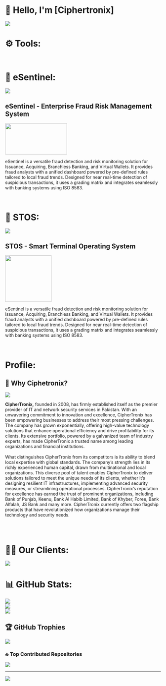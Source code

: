 # 👋 Hello, I'm [Ciphertronix]
  <a align="center" href="https://github.com/MurtazaNaqviCoder"><img src="https://readme-typing-svg.herokuapp.com?&font=IBM+Plex+Sans&color=2e31f7&size=25&lines=Welcome+To+Ciphertronix!;For+Fraud+Detection,+eSentinel;For+Smart+Terminal+Operation,+STOS" /></a>

# ⚙️ Tools:
<a href='https://ciphertronix.com/esentinel/' target="_blank"><img alt='' src='https://img.shields.io/badge/eSentinel-100000?style=plastic&logo=&logoColor=white&labelColor=000000&color=FF0000'/></a>
<a href='https://ciphertronix.com/esentinel/' target="_blank"><img alt='' src='https://img.shields.io/badge/STOS-100000?style=plastic&logo=&logoColor=white&labelColor=000000&color=183355'/></a>

# 🔎 eSentinel:
<img src="https://ciphertronix.com/wp-content/uploads/2024/12/a-futuristic-digital-interface-design-fo_dx4Uifz0TpinO4C3HdHAtA_i_yCHT7lR6yvnaXg3RSs_w.jpeg">
<br>
<h2>eSentinel - Enterprise Fraud Risk Management System</h2>
<img src="https://ciphertronix.com/wp-content/uploads/2024/12/esentinel-logo-with-background.png" width=200 height=100>
<p>eSentinel is a versatile fraud detection and risk monitoring solution for Issuance, Acquiring, Branchless Banking, and Virtual Wallets. It provides fraud analysts with a unified dashboard powered by pre-defined rules tailored to local fraud trends. Designed for near real-time detection of suspicious transactions, it uses a grading matrix and integrates seamlessly with banking systems using ISO 8583.</p>
<br>


# 🚛 STOS:
<img src="https://ciphertronix.com/wp-content/uploads/2024/12/a-futuristic-digital-interface-design-fo_dZpMFhJmRs-FaN0M_69vVw_rEnzulTdTM2YQTIM0_3lhg.jpeg">
<br>
<h2>STOS - Smart Terminal Operating System</h2>
<img src="https://ciphertronix.com/wp-content/uploads/2024/12/STOS-with-background.png" width=150 height=150>
<p>eSentinel is a versatile fraud detection and risk monitoring solution for Issuance, Acquiring, Branchless Banking, and Virtual Wallets. It provides fraud analysts with a unified dashboard powered by pre-defined rules tailored to local fraud trends. Designed for near real-time detection of suspicious transactions, it uses a grading matrix and integrates seamlessly with banking systems using ISO 8583.</p>

<br>

# Profile:

## 👑 Why Ciphetronix?
<img src = "https://ciphertronix.com/wp-content/uploads/2024/12/Ciphertronix-with-background.png">
<p><b>CipherTronix,</b> founded in 2008, has firmly established itself as the premier provider of IT and network security services in Pakistan. With an unwavering commitment to innovation and excellence, CipherTronix has been empowering businesses to address their most pressing challenges. The company has grown exponentially, offering high-value technology solutions that enhance operational efficiency and drive profitability for its clients. Its extensive portfolio, powered by a galvanized team of industry experts, has made CipherTronix a trusted name among leading organizations and financial institutions.
<br><br>
What distinguishes CipherTronix from its competitors is its ability to blend local expertise with global standards. The company’s strength lies in its richly experienced human capital, drawn from multinational and local organizations. This diverse pool of talent enables CipherTronix to deliver solutions tailored to meet the unique needs of its clients, whether it’s designing resilient IT infrastructures, implementing advanced security measures, or streamlining operational processes. CipherTronix’s reputation for excellence has earned the trust of prominent organizations, including Bank of Punjab, Keenu, Bank Al Habib Limited, Bank of Khyber, Foree, Bank Alfalah, JS Bank and many more. CipherTronix currently offers two flagship products that have revolutionized how organizations manage their technology and security needs.
</p><br><br>

# 👨‍💻 Our Clients:
<img src = "https://ciphertronix.com/wp-content/uploads/2024/12/Clients-List.png">

# 📊 GitHub Stats:
![](https://github-readme-stats.vercel.app/api?username=murtazanaqvicoder&theme=dark&hide_border=false&include_all_commits=false&count_private=false)<br/>
![](https://github-readme-streak-stats.herokuapp.com/?user=murtazanaqvicoder&theme=dark&hide_border=false)<br/>
![](https://github-readme-stats.vercel.app/api/top-langs/?username=murtazanaqvicoder&theme=dark&hide_border=false&include_all_commits=false&count_private=false&layout=compact)

## 🏆 GitHub Trophies
![](https://github-profile-trophy.vercel.app/?username=murtazanaqvicoder&theme=tokyonight&no-frame=false&no-bg=false&margin-w=4)


### 🔝 Top Contributed Repositories
![](https://github-contributor-stats.vercel.app/api?username=murtazanaqvicoder&limit=5&theme=tokyonight&combine_all_yearly_contributions=true)

---
[![](https://visitcount.itsvg.in/api?id=murtazanaqvicoder&icon=0&color=6)](https://github.com/MurtazaNaqviCoder)
